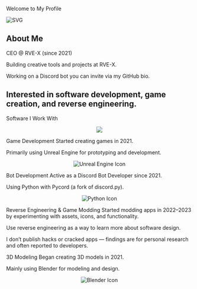 Welcome to My Profile

![SVG](https://count.getloli.com/@34-4?name=34-4&theme=booru-lisu&padding=7&offset=0&align=center&scale=1&pixel)

**About Me**
---
CEO @ RVE-X (since 2021)

Building creative tools and projects at RVE-X.

Working on a Discord bot you can invite via my GitHub bio.

Interested in software development, game creation, and reverse engineering.
---
Software I Work With
<p align="center"> <img src="https://skillicons.dev/icons?i=blender,figma,vscode,unreal,py" /> </p>
Game Development
Started creating games in 2021.

Primarily using Unreal Engine for prototyping and development.

<p align="center"> <img src="https://skillicons.dev/icons?i=unreal" alt="Unreal Engine Icon" /> </p>
Bot Development
Active as a Discord Bot Developer since 2021.

Using Python with Pycord (a fork of discord.py).

<p align="center"> <img src="https://skillicons.dev/icons?i=python" alt="Python Icon" /> </p>
Reverse Engineering & Game Modding
Started modding apps in 2022–2023 by experimenting with assets, icons, and functionality.

Use reverse engineering as a way to learn more about software design.

I don’t publish hacks or cracked apps — findings are for personal research and often reported to developers.

3D Modeling
Began creating 3D models in 2021.

Mainly using Blender for modeling and design.

<p align="center"> <img src="https://skillicons.dev/icons?i=blender" alt="Blender Icon" /> </p>
